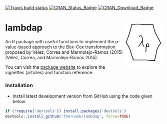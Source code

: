 [![Travis build status](https://travis-ci.org/fhernanb/lambdap.svg?branch=master)](https://travis-ci.org/fhernanb/lambdap)
[![CRAN\_Status\_Badge](http://www.r-pkg.org/badges/version-ago/lambdap)](https://cran.r-project.org/package=lambdap)
[![CRAN\_Download\_Badge](http://cranlogs.r-pkg.org/badges/lambdap)](https://cran.r-project.org/package=lambdap)

# lambdap <img src="man/figures/logo.png" align="right" alt="" width="120" />

An R package with useful functions to implement the p-value-based approach to the Box-Cox transformation proposed by Vélez, Correa and Marmolejo-Ramos (2015)(Vélez, Correa, and Marmolejo-Ramos 2015).

You can visit the [package website](https://fhernanb.github.io/lambdap/index.html) to explore the vignettes (articles) and function reference.

### Installation

* Install latest development version from GitHub using the code given below:

```r
if (!require('devtools')) install.packages('devtools')
devtools::install_github('fhernanb/lambdap', force=TRUE)
```
